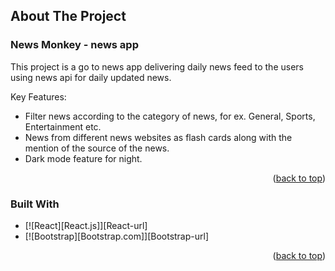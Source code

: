 <!-- ABOUT THE PROJECT -->
## About The Project

### News Monkey - news app



This project is a go to news app delivering daily news feed to the users using news api for daily updated news.

Key Features:
* Filter news according to the category of news, for ex. General, Sports, Entertainment etc.
* News from different news websites as flash cards along with the mention of the source of the news.
* Dark mode feature for night.

<p align="right">(<a href="#readme-top">back to top</a>)</p>



### Built With

* [![React][React.js]][React-url]
* [![Bootstrap][Bootstrap.com]][Bootstrap-url]

<p align="right">(<a href="#readme-top">back to top</a>)</p>

